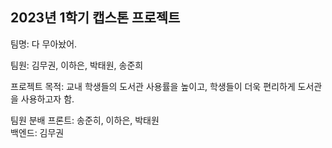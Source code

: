 ## 2023년 1학기 캡스톤 프로젝트 

팀명: 다 무아놨어.

팀원: 김무권, 이하은, 박태원, 송준희

프로젝트 목적: 교내 학생들의 도서관 사용률을 높이고, 학생들이 더욱 편리하게 도서관을 사용하고자 함.

팀원 분배 
  프론트: 송준히, 이하은, 박태원<br>
  백엔드: 김무권
